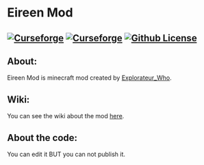 
# Eireen Mod

[![Curseforge](http://cf.way2muchnoise.eu/full_eireenmods_downloads.svg)](https://www.curseforge.com/minecraft/mc-mods/eireenmods)
[![Curseforge](http://cf.way2muchnoise.eu/versions/eireenmods.svg)](https://www.curseforge.com/minecraft/mc-mods/eireenmods)
[![Github License](https://img.shields.io/github/license/ExplorateurWho/Eireen-Mod.svg)]()
---

## About:
Eireen Mod is minecraft mod created by [Explorateur_Who](https://github.com/ExplorateurWho).

## Wiki:
You can see the wiki about the mod [here](https://eireenmod.fandom.com/fr/f).

## About the code:
You can edit it BUT you can not publish it.
